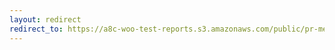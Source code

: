 ```yaml
---
layout: redirect
redirect_to: https://a8c-woo-test-reports.s3.amazonaws.com/public/pr-merge/38628/api/index.html
---
```

